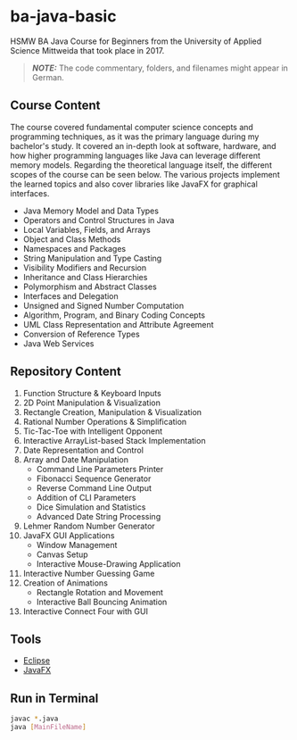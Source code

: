 # ba-java-basic

HSMW BA Java Course for Beginners from the University of Applied Science Mittweida that took place in 2017.

> **_NOTE:_** The code commentary, folders, and filenames might appear in German.

## Course Content

The course covered fundamental computer science concepts and programming techniques, as it was the primary language during my bachelor's study. It covered an in-depth look at software, hardware, and how higher programming languages like Java can leverage different memory models. Regarding the theoretical language itself, the different scopes of the course can be seen below. The various projects implement the learned topics and also cover libraries like JavaFX for graphical interfaces.

- Java Memory Model and Data Types
- Operators and Control Structures in Java
- Local Variables, Fields, and Arrays
- Object and Class Methods
- Namespaces and Packages
- String Manipulation and Type Casting
- Visibility Modifiers and Recursion
- Inheritance and Class Hierarchies
- Polymorphism and Abstract Classes
- Interfaces and Delegation
- Unsigned and Signed Number Computation
- Algorithm, Program, and Binary Coding Concepts
- UML Class Representation and Attribute Agreement
- Conversion of Reference Types
- Java Web Services

## Repository Content

1. Function Structure & Keyboard Inputs
2. 2D Point Manipulation & Visualization
3. Rectangle Creation, Manipulation & Visualization
4. Rational Number Operations & Simplification
5. Tic-Tac-Toe with Intelligent Opponent
6. Interactive ArrayList-based Stack Implementation
7. Date Representation and Control
8. Array and Date Manipulation
   - Command Line Parameters Printer
   - Fibonacci Sequence Generator
   - Reverse Command Line Output
   - Addition of CLI Parameters
   - Dice Simulation and Statistics
   - Advanced Date String Processing
9. Lehmer Random Number Generator
10. JavaFX GUI Applications
    - Window Management
    - Canvas Setup
    - Interactive Mouse-Drawing Application
11. Interactive Number Guessing Game
12. Creation of Animations
    - Rectangle Rotation and Movement
    - Interactive Ball Bouncing Animation
13. Interactive Connect Four with GUI

## Tools

- [Eclipse](https://www.eclipse.org)
- [JavaFX](https://openjfx.io/)

## Run in Terminal

```bash
javac *.java
java [MainFileName]
```
